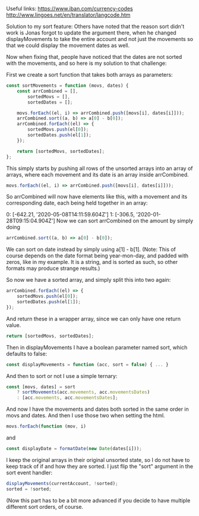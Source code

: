 Useful links:
https://www.iban.com/currency-codes
http://www.lingoes.net/en/translator/langcode.htm

Solution to my sort feature:
Others have noted that the reason sort didn't work is Jonas forgot to update the argument there, when he changed displayMovements to take the entire account and not just the movements so that we could display the movement dates as well.

Now when fixing that, people have noticed that the dates are not sorted with the movements, and so here is my solution to that challenge:

First we create a sort function that takes both arrays as parameters:

```js
const sortMovements = function (movs, dates) {
    const arrCombined = [],
        sortedMovs = [],
        sortedDates = [];

    movs.forEach((el, i) => arrCombined.push([movs[i], dates[i]]));
    arrCombined.sort((a, b) => a[0] - b[0]);
    arrCombined.forEach((el) => {
        sortedMovs.push(el[0]);
        sortedDates.push(el[1]);
    });

    return [sortedMovs, sortedDates];
};
```

This simply starts by pushing all rows of the unsorted arrays into an array of arrays, where each movement and its date is an array inside arrCombined.

```js
movs.forEach((el, i) => arrCombined.push([movs[i], dates[i]]));
```

So arrCombined will now have elements like this, with a movement and its corresponding date, each being held together in an array:

0: [-642.21, '2020-05-08T14:11:59.604Z']
1: [-306.5, '2020-01-28T09:15:04.904Z']
Now we can sort arrCombined on the amount by simply doing

```js
arrCombined.sort((a, b) => a[0] - b[0]);
```

We can sort on date instead by simply using a[1] - b[1]. (Note: This of course depends on the date format being year-mon-day, and padded with zeros, like in my example. It is a string, and is sorted as such, so other formats may produce strange results.)

So now we have a sorted array, and simply split this into two again:

```js
arrCombined.forEach((el) => {
    sortedMovs.push(el[0]);
    sortedDates.push(el[1]);
});
```

And return these in a wrapper array, since we can only have one return value.

```js
return [sortedMovs, sortedDates];
```

Then in displayMovements I have a boolean parameter named sort, which defaults to false:

```js
const displayMovements = function (acc, sort = false) { ... }
```

And then to sort or not I use a simple ternary:

```js
const [movs, dates] = sort
    ? sortMovements(acc.movements, acc.movementsDates)
    : [acc.movements, acc.movementsDates];
```

And now I have the movements and dates both sorted in the same order in movs and dates. And then I use those two when setting the html.

```js
movs.forEach(function (mov, i)
```

and

```js
const displayDate = formatDate(new Date(dates[i]));
```

I keep the original arrays in their original unsorted state, so I do not have to keep track of if and how they are sorted. I just flip the "sort" argument in the sort event handler:

```js
displayMovements(currentAccount, !sorted);
sorted = !sorted;
```

(Now this part has to be a bit more advanced if you decide to have multiple different sort orders, of course.
